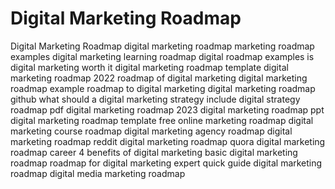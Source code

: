# Digital Marketing Roadmap
Digital Marketing Roadmap
digital marketing roadmap
marketing roadmap examples
digital marketing learning roadmap
digital roadmap examples
is digital marketing worth it
digital marketing roadmap template
digital marketing roadmap 2022
roadmap of digital marketing
digital marketing roadmap example
roadmap to digital marketing
digital marketing roadmap github
what should a digital marketing strategy include
digital strategy roadmap pdf
digital marketing roadmap 2023
digital marketing roadmap ppt
digital marketing roadmap template free
online marketing roadmap
digital marketing course roadmap
digital marketing agency roadmap
digital marketing roadmap reddit
digital marketing roadmap quora
digital marketing roadmap career
4 benefits of digital marketing
basic digital marketing roadmap
roadmap for digital marketing expert
quick guide digital marketing roadmap
digital media marketing roadmap
